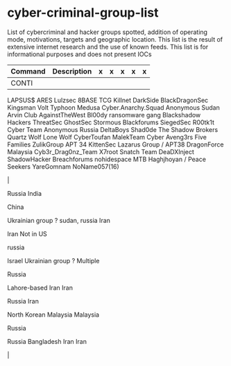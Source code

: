# cyber-criminal-group-list
List of cybercriminal and hacker groups spotted, addition of operating mode, motivations, targets and geographic location. This list is the result of extensive internet research and the use of known feeds. This list is for informational purposes and does not present IOCs



| Command | Description | x | x | x | x | x |
| --- | --- |--- | --- | --- | --- | --- |
|  CONTI
LAPSUS$
ARES
Lulzsec
8BASE
TCG
Killnet
DarkSide
BlackDragonSec
Kingsman
Volt Typhoon
Medusa
Cyber.Anarchy.Squad
Anonymous Sudan
Arvin Club
AgainstTheWest
Bl00dy ransomware gang
Blackshadow Hackers
ThreatSec
GhostSec
Stormous
Blackforums
SiegedSec
R00tk1t Cyber Team
Anonymous Russia
DeltaBoys
Shad0de
The Shadow Brokers
Quartz Wolf
Lone Wolf
CyberToufan
MalekTeam
Cyber Aveng3rs
Five Families
ZulikGroup
APT 34
KittenSec
Lazarus Group / APT38
DragonForce Malaysia 
Cyb3r_Drag0nz_Team
X7root
Snatch Team 
DeaDXInject
ShadowHacker
Breachforums
nohidespace
MTB
Haghjhoyan / Peace Seekers
YareGomnam
NoName057(16)


| 







Russia
India

China

Ukrainian group ? 
sudan, russia
Iran


Iran
Not in US

russia


Israel
Ukrainian group ? 
Multiple

Russia

Lahore-based
Iran
Iran


Russia
Iran

North Korean
Malaysia
Malaysia


Russia


Russia
Bangladesh
Iran
Iran

|
